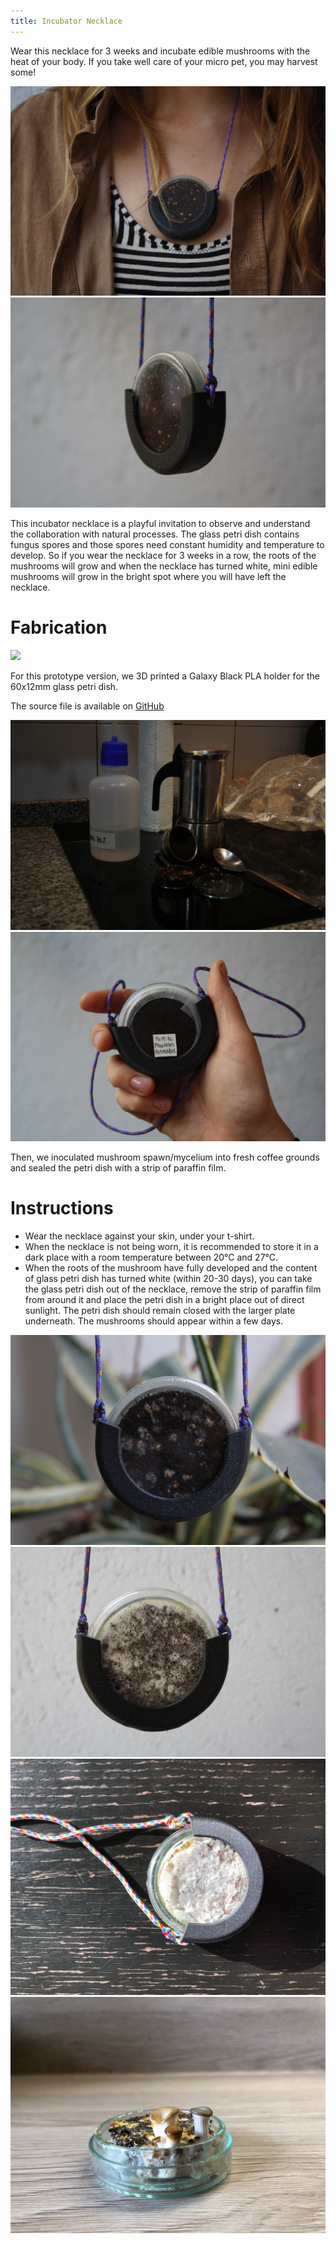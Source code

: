 ```yaml
---
title: Incubator Necklace
---
```


Wear this necklace for 3 weeks and incubate edible mushrooms with the heat of your body. If you take well care of your micro pet, you may harvest some!

![](body-incub01.JPG)
![](body-incub03.JPG)

This incubator necklace is a playful invitation to observe and understand the collaboration with natural processes. The glass petri dish contains fungus spores and those spores need constant humidity and temperature to develop. So if you wear the necklace for 3 weeks in a row, the roots of the mushrooms will grow and when the necklace has turned white, mini edible mushrooms will grow in the bright spot where you will have left the necklace.

# Fabrication

![](body-incub07.JPG)

For this prototype version, we 3D printed a Galaxy Black PLA holder for the 60x12mm glass petri dish.

The source file is available on [GitHub](https://github.com/domingoclub/incubator-necklace)


![](body-incub08.JPG)
![](body-incub04.JPG)

Then, we inoculated mushroom spawn/mycelium into fresh coffee grounds and sealed the petri dish with a strip of paraffin film.


# Instructions

- Wear the necklace against your skin, under your t-shirt.
- When the necklace is not being worn, it is recommended to store it in a dark place with a room temperature between 20°C and 27°C.
- When the roots of the mushroom have fully developed and the content of glass petri dish has turned white (within 20-30 days), you can take the glass petri dish out of the necklace, remove the strip of paraffin film from around it and place the petri dish in a bright place out of direct sunlight. The petri dish should remain closed with the larger plate underneath. The mushrooms should appear within a few days.

![](body-incub05.JPG)
![](body-incub09.JPG)
![](melina-02.JPG)
![](melina-03.jpg)
